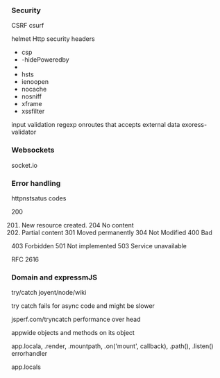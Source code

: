 ### Security

CSRF csurf

helmet Http security headers
- csp
- -hidePoweredby
- 
- hsts
- ienoopen
- nocache
- nosniff
- xframe
- xssfilter


input validation 
regexp onroutes that accepts external data 
exoress-validator
### Websockets

socket.io

### Error handling
httpnstsatus codes 

200

201. New resource created.
204  No content
2.  Partial content
301 Moved permanently
304 Not Modified
400 Bad 

403 Forbidden
501 Not implemented
503 Service unavailable

RFC 2616

### Domain and expressmJS
try/catch
joyent/node/wiki

try catch fails for async code
and might be slower

jsperf.com/tryncatch performance over head

appwide objects and methods on its object

app.locala, .render, .mountpath, .on('mount', callback), .path(), .listen()
errorhandler

app.locals 
